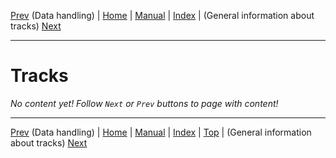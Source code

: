 [Prev](AdvDataHandling) (Data handling) | [Home](Home) | [Manual](DocMain) | [Index](AxAdvIndex) | (General information about tracks) [Next](AdvTrkGeneral)
- - -

# Tracks

_No content yet! Follow `Next` or `Prev` buttons to page with content!_

- - -
[Prev](AdvDataHandling) (Data handling) | [Home](Home) | [Manual](DocMain) | [Index](AxAdvIndex) | [Top](#) | (General information about tracks) [Next](AdvTrkGeneral)
